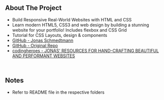 ## About The Project

- Build Responsive Real-World Websites with HTML and CSS
- Learn modern HTML5, CSS3 and web design by building a stunning website for your portfolio! Includes flexbox and CSS Grid
- Tutorial for CSS Layouts, design & components
- [GitHub - Jonas Schmedtmann](https://github.com/jonasschmedtmann)
- [GitHub - Original Repo](https://github.com/jonasschmedtmann/html-css-course)
- [codingheroes - JONAS' RESOURCES FOR HAND-CRAFTING BEAUTIFUL AND PERFORMANT WEBSITES](https://codingheroes.io/resources/)

&nbsp;

## Notes

- Refer to README file in the respective folders
